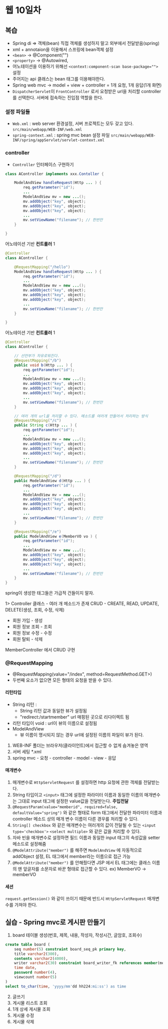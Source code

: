 # 웹 10일차

## 복습

- Spring di => 객체(bean) 직접 객체를 생성하지 말고 외부에서 전달받음(spring)
- xml + annotaion을 이용해서 스프링에 bean객체 설정
- `<bean>` -> @Component("")
- `<property>` -> @Autowired, 
- 어노테이션을 이용하기 위해선 `<context:component-scan base-package="">` 설정
- 주어지는 api 클래스는 bean 태그를 이용해야한다.
- Spring web mvc -> model + view + controller = 1개 요청, 1개 응답(1개 화면)
- `DispatcherServlet`이 `FrontController` 로서 요청받은 url을 처리할 controller를 선택한다. 서버에 접속하는 진입점 역할을 한다.

### 설정 파일들

- `Web.xml` : web server 환경설정, 서버 프로젝트는 모두 갖고 있다. `src/main/webapp/WEB-INF/web.xml`
- `spring-context.xml` : spring mvc bean 설정 파일 `src/main/webapp/WEB-INF/spring/appServlet/servlet-context.xml`

### controller

- `Controller` 인터페이스 구현하기

```java
class AController implements xxx.Contoller {

    ModelAndView handleRequest(Http ... ) {
        req.getParameter("id");
        ...
        ModelAndView mv = new ...();
        mv.addObject("key", object);
        mv.addObject("key", object);
        mv.addObject("key", object);
        ...
        mv.setViewName("filename"); // 한번만
    }

}
```

어노테이션 기반 **컨트롤러** 1

```java
@Controller
class AController {

    @RequestMapping("/hello")
    ModelAndView handleRequest(Http ... ) {
        req.getParameter("id");
        ...
        ModelAndView mv = new ...();
        mv.addObject("key", object);
        mv.addObject("key", object);
        mv.addObject("key", object);
        ...
        mv.setViewName("filename"); // 한번만
    }

}
```

어노테이션 기반 **컨트롤러** 1

```java
@Controller
class AController {

    // 선언부가 자유로워진다.
    @RequestMapping("/b")
    public void b(Http ... ) {
        req.getParameter("id");
        ...
        ModelAndView mv = new ...();
        mv.addObject("key", object);
        mv.addObject("key", object);
        mv.addObject("key", object);
        ...
        mv.setViewName("filename"); // 한번만
    }

    // 여러 개의 url을 처리할 수 있다. 메소드를 여러개 만들어서 처리하는 방식
    @RequestMapping("/c")
    public String c(Http ... ) {
        req.getParameter("id");
        ...
        ModelAndView mv = new ...();
        mv.addObject("key", object);
        mv.addObject("key", object);
        mv.addObject("key", object);
        ...
        mv.setViewName("filename"); // 한번만
    }

    @RequestMapping("/d")
    public ModelAndView d(Http ... ) {
        req.getParameter("id");
        ...
        ModelAndView mv = new ...();
        mv.addObject("key", object);
        mv.addObject("key", object);
        mv.addObject("key", object);
        ...
        mv.setViewName("filename"); // 한번만
    }

    @RequestMapping("/e")
    public ModelAndView e(MemberVO vo ) {
        req.getParameter("id");
        ...
        ModelAndView mv = new ...();
        mv.addObject("key", object);
        mv.addObject("key", object);
        mv.addObject("key", object);
        ...
        mv.setViewName("filename"); // 한번만
    }
}
```

spring이 생성한 태그들은 가급적 건들이지 말자.

1> Controller 클래스 - 여러 개 메소드가 존재
CRUD - CREATE, READ, UPDATE, DELETE(생성, 조회, 수정, 삭제)

- 회원 가입 - 생성
- 회원 정보 조회 - 조회
- 회원 정보 수정 - 수정
- 회원 탈퇴 - 삭제

MemberController 에서 CRUD 구현

### @RequestMapping

- @RequestMapping(value="/index", method=RequestMethod.GET>)
- 두번째 요소가 없으면 모든 형태의 요청을 받을 수 있다.

#### 리턴타입

- String 리턴 : 
  - String 리턴 값과 동일한 뷰가 설정됨
  - "redirect:/startmember" url 매핑된 곳으로 리다이렉트 됨
- 리턴 타입이 void : url이 뷰의 이름으로 설정됨
- ModelAndView
  - 뷰 이름이 명시되지 않는 경우 url에 설정된 이름의 파일이 뷰가 된다.

1. WEB-INF 폴더는 브라우저(클라이언트)에서 접근할 수 없게 숨겨놓은 영역
2. 서버 세팅 *.xml
3. spring mvc - 요청 - controller - model - view - 응답

#### 매개변수

1. 매개변수로 `HttpServletRequest` 를 설정하면 http 요청에 관한 객체를 전달받는다.
2. String 타입이고 `<input>` 태그에 설정한 파라미터 이름과 동일한 이름의 매개변수는 그대로 input 태그에 설정한 value값을 전달받는다. **주입전달**
3. `@RequestParam(value="memberid", required=false, defaultValue="spring")` 와 같은 형태로 form 태그에서 전달한 파라미터 이름과 controller 메소드 상의 매개 변수 이름이 다른 경우를 처리할 수 있다.
4. `String[] checkbox` 와 같은 매개변수는 여러개의 값이 전달될 수 있는 `<input type='checkbox'>` `<select multiple>` 와 같은 값을 처리할 수 있다.
5. 자바 빈을 매개변수로 설정하면 필드 이름과 동일한 input 태그의 속성값을 setter 메소드로 설정해줌
6. `@ModelAttribute("member")` 를 해주면 `ModelAndView` 에 자동적으로 addObject 설정, EL 태그에서 member라는 이름으로 접근 가능
7. `@ModelAttribute("member")` 를 안해줬다면 JSP 에서 EL 태그에는 클래스 이름의 맨 앞글자를 소문자로 바꾼 형태로 접근할 수 있다. ex) MemberVO -> memberVO

#### 세션

`request.getSession()` 와 같이 쓰이기 때문에 반드시 `HttpServletRequest` 매개변수를 가져야 한다.

## 실습 - Spring mvc로 게시판 만들기

1. board 테이블 생성(번호, 제목, 내용, 작성자, 작성시간, 글암호, 조회수)

```sql
create table board (
    seq number(5) constraint board_seq_pk primary key,
    title varchar2(300),
    contents varchar2(4000),
    writer varchar2(30) constraint board_writer_fk references member(memberid),
    time date,
    password number(4),
    viewcount number(5)
)
select to_char(time, 'yyyy/mm'dd hh224:mi:ss') as time
```

2. 글쓰기
3. 게시물 리스트 조회
4. 1개 상세 게시물 조회
5. 게시물 수정
6. 게시물 삭제
